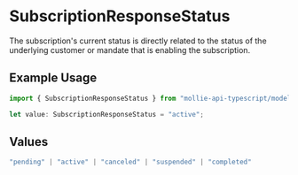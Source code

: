 # SubscriptionResponseStatus

The subscription's current status is directly related to the status of the underlying customer or mandate that is
enabling the subscription.

## Example Usage

```typescript
import { SubscriptionResponseStatus } from "mollie-api-typescript/models";

let value: SubscriptionResponseStatus = "active";
```

## Values

```typescript
"pending" | "active" | "canceled" | "suspended" | "completed"
```